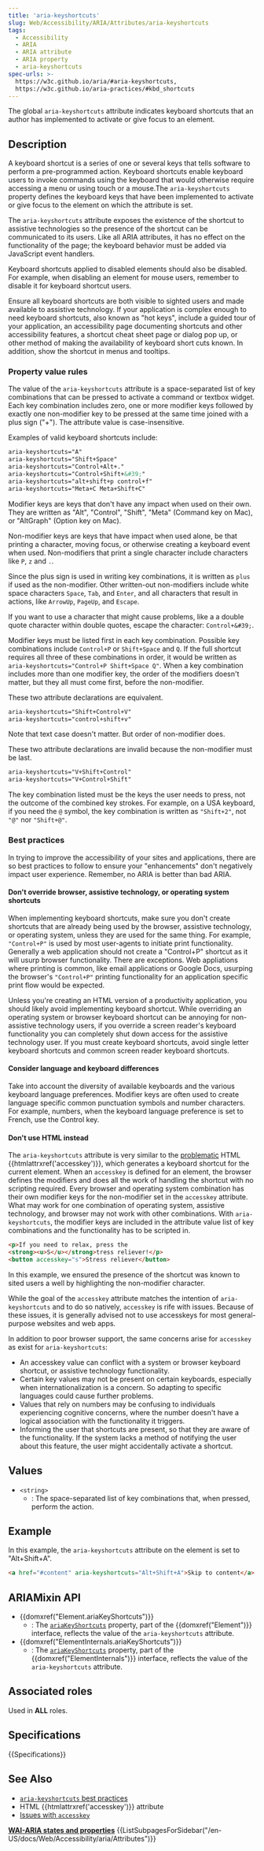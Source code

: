 ```yaml
---
title: 'aria-keyshortcuts'
slug: Web/Accessibility/ARIA/Attributes/aria-keyshortcuts
tags: 
  - Accessibility
  - ARIA
  - ARIA attribute
  - ARIA property
  - aria-keyshortcuts
spec-urls: >-
  https://w3c.github.io/aria/#aria-keyshortcuts,
  https://w3c.github.io/aria-practices/#kbd_shortcuts
---
```


The global `aria-keyshortcuts` attribute indicates keyboard shortcuts that an author has implemented to activate or give focus to an element.

## Description

A keyboard shortcut is a series of one or several keys that tells software to perform a pre-programmed action. Keyboard shortcuts enable keyboard users to invoke commands using the keyboard that would otherwise require accessing a menu or using touch or a mouse.The `aria-keyshortcuts` property defines the keyboard keys that have been implemented to activate or give focus to the element on which the attribute is set.

The `aria-keyshortcuts` attribute exposes the existence of the shortcut to assistive technologies so the presence of the shortcut can be communicated to its users. Like all ARIA attributes, it has no effect on the functionality of the page; the keyboard behavior must be added via JavaScript event handlers.

Keyboard shortcuts applied to disabled elements should also be disabled. For example, when disabling an element for mouse users, remember to disable it for keyboard shortcut users.

Ensure all keyboard shortcuts are both visible to sighted users and made available to assistive technology. If your application is complex enough to need keyboard shortcuts, also known as "hot keys", include a guided tour of your application, an accessibility page documenting shortcuts and other accessibility features, a shortcut cheat sheet page or dialog pop up, or other method of making the availability of keyboard short cuts known.  In addition, show the shortcut in menus and tooltips.

### Property value rules

The value of the `aria-keyshortcuts` attribute is a space-separated list of key combinations that can be pressed to activate a command or textbox widget. Each key combination includes zero, one or more modifier keys followed by exactly one non-modifier key to be pressed at the same time joined with a plus sign ("+"). The attribute value is case-insensitive.

Examples of valid keyboard shortcuts include:

```html
aria-keyshortcuts="A"
aria-keyshortcuts="Shift+Space"
aria-keyshortcuts="Control+Alt+."
aria-keyshortcuts="Control+Shift+&#39;"
aria-keyshortcuts="alt+shift+p control+f"
aria-keyshortcuts="Meta+C Meta+Shift+C"
```

Modifier keys are keys that don't have any impact when used on their own. They are written as "Alt", "Control", "Shift", "Meta" (Command key on Mac), or "AltGraph" (Option key on Mac).  

Non-modifier keys are keys that have impact when used alone, be that printing a character, moving focus, or otherwise creating a keyboard event when used. Non-modifiers that print a single character include characters like `P`, `z` and `.`.

Since the plus sign is used in writing key combinations, it is written as `plus` if used as the non-modifier. Other written-out non-modifiers include white space characters `Space`, `Tab`, and `Enter`, and all characters that result in actions, like `ArrowUp`, `PageUp`, and `Escape`.

If you want to use a character that might cause problems, like a a double quote character within double quotes, escape the character: `Control+&#39;`.

Modifier keys must be listed first in each key combination. Possible key combinations include `Control+P` or `Shift+Space` and `Q`. If the full shortcut requires all three of these combinations in order, it would be written as `aria-keyshortcuts="Control+P Shift+Space Q"`.  When a key combination includes more than one modifier key, the order of the modifiers doesn't matter, but they all must come first, before the non-modifier.

These two attribute declarations are equivalent.

```html example-good
aria-keyshortcuts="Shift+Control+V"
aria-keyshortcuts="control+shift+v"
```

Note that text case doesn't matter. But order of non-modifier does.

These two attribute declarations are invalid because the non-modifier must be last.

```html example-bad
aria-keyshortcuts="V+Shift+Control"
aria-keyshortcuts="V+Control+Shift"
```

The key combination listed must be the keys the user needs to press, not the outcome of the combined key strokes. For example, on a USA keyboard, if you need the `@` symbol, the key combination is written as `"Shift+2"`, not `"@"` nor `"Shift+@"`.

### Best practices

In trying to improve the accessibility of your sites and applications, there are so best practices to follow to ensure your "enhancements" don't negatively impact user experience. Remember, no ARIA is better than bad ARIA.

#### Don't override browser, assistive technology, or operating system shortcuts

When implementing keyboard shortcuts, make sure you don't create shortcuts that are already being used by the browser, assistive technology, or operating system, unless they are used for the same thing. For example, `"Control+P"` is used by most user-agents to initiate print functionality. Generally a web application should not create a "Control+P" shortcut as it will usurp browser functionality. There are exceptions. Web appliations where printing is common, like email applications or Google Docs, usurping the browser's `"Control+P"` printing functionality for an application specific print flow would be expected.

Unless you're creating an HTML version of a productivity application, you should likely avoid implementing keyboard shortcut.  While overriding an operating system or browser keyboard shortcut can be annoying for non-assistive technology users, if you override a screen reader's keyboard functionality you can completely shut down access for the assistive technology user. If you must create keyboard shortcuts, avoid single letter keyboard shortcuts and common screen reader keyboard shortcuts.

#### Consider language and keyboard differences

Take into account the diversity of available keyboards and the various keyboard language preferences. Modifier keys are often used to create language specific common punctuation symbols and number characters. For example, numbers, when the keyboard language preference is set to French, use the Control key.

#### **Don't** use HTML instead

The `aria-keyshortcuts` attribute is very similar to the [problematic](https://webaim.org/techniques/keyboard/accesskey#spec) HTML {{htmlattrxref('accesskey')}}, which generates a keyboard shortcut for the current element. When an `accesskey` is defined for an element, the browser defines the modifiers and does all the work of handling the shortcut with no scripting required. Every browser and operating system combination has their own modifier keys for the non-modifier set in the `accesskey` attribute. What may work for one combination of operating system, assistive technology, and browser may not work with other combinations. With `aria-keyshortcuts`, the modifier keys are included in the attribute value list of key combinations and the functionality has to be scripted in.

```html
<p>If you need to relax, press the
<strong><u>S</u></strong>tress reliever!</p>
<button accesskey="s">Stress reliever</button>
```

In this example, we ensured the presence of the shortcut was known to sited users a well by highlighting the non-modifier character.

While the goal of the `accesskey` attribute matches the intention of `aria-keyshortcuts` and to do so natively, `accesskey` is rife with issues. Because of these issues, it is generally advised not to use accesskeys for most general-purpose websites and web apps.

In addition to poor browser support, the same concerns arise for `accesskey` as exist for `aria-keyshortcuts`:  

- An accesskey value can conflict with a system or browser keyboard shortcut, or assistive technology functionality.
- Certain key values may not be present on certain keyboards, especially when internationalization is a concern. So adapting to specific languages could cause further problems.
- Values that rely on numbers may be confusing to individuals experiencing cognitive concerns, where the number doesn't have a logical association with the functionality it triggers.
- Informing the user that shortcuts are present, so that they are aware of the functionality. If the system lacks a method of notifying the user about this feature, the user might accidentally activate a shortcut.

## Values

- `<string>`
  - : The space-separated list of key combinations that, when pressed, perform the action.

## Example

In this example, the `aria-keyshortcuts` attribute on the element is set to "Alt+Shift+A".

```html
<a href="#content" aria-keyshortcuts="Alt+Shift+A">Skip to content</a>
```

## ARIAMixin API

- {{domxref("Element.ariaKeyShortcuts")}}
  - : The  [`ariaKeyShortcuts`](/en-US/docs/Web/API/Element/ariaKeyShortcuts) property, part of the {{domxref("Element")}} interface, reflects the value of the `aria-keyshortcuts` attribute.
- {{domxref("ElementInternals.ariaKeyShortcuts")}}
  - : The  [`ariaKeyShortcuts`](/en-US/docs/Web/API/ElementInternals/ariaKeyShortcuts) property, part of the {{domxref("ElementInternals")}} interface, reflects the value of the `aria-keyshortcuts` attribute.

## Associated roles

Used in **ALL** roles.

## Specifications

{{Specifications}}

## See Also

- [`aria-keyshortcuts` best practices](https://www.w3.org/TR/wai-aria-practices-1.2/#kbd_shortcuts)
- HTML {{htmlattrxref('accesskey')}} attribute
- [Issues with `accesskey`](https://webaim.org/techniques/keyboard/accesskey#spec)

<section id="Quick_links">
<strong><a href="/en-US/docs/Web/Accessibility/ARIA/Attributes">WAI-ARIA states and properties</a></strong>
{{ListSubpagesForSidebar("/en-US/docs/Web/Accessibility/aria/Attributes")}}
</section>
